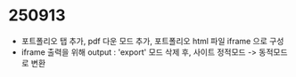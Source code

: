 # 250913
- 포트폴리오 탭 추가, pdf 다운 모드 추가, 포트폴리오 html 파일 iframe 으로 구성
- iframe 출력을 위해 output : 'export' 모드 삭제 후, 사이트 정적모드 -> 동적모드로 변환
